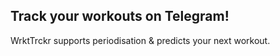 ## Track your workouts on Telegram! 
WrktTrckr supports periodisation & predicts your next workout.
